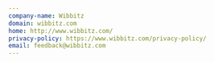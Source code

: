 ```yaml
---
company-name: Wibbitz
domain: wibbitz.com
home: http://www.wibbitz.com/
privacy-policy: https://www.wibbitz.com/privacy-policy/
email: feedback@wibbitz.com
---
```





